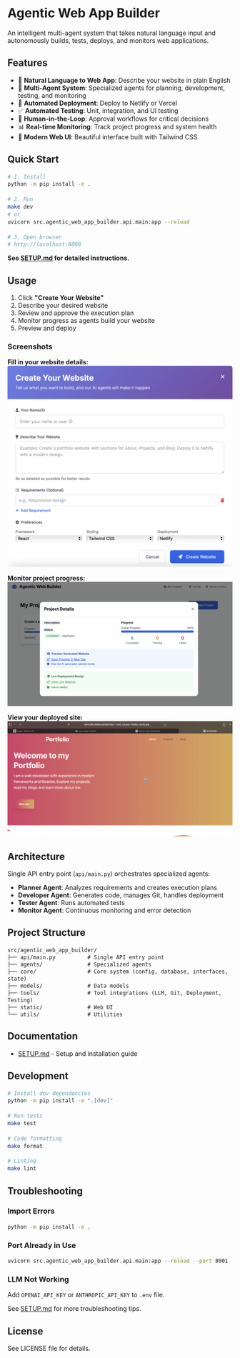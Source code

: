 # Agentic Web App Builder

An intelligent multi-agent system that takes natural language input and autonomously builds, tests, deploys, and monitors web applications.

## Features

- 🤖 **Natural Language to Web App**: Describe your website in plain English
- 🧠 **Multi-Agent System**: Specialized agents for planning, development, testing, and monitoring
- 🚀 **Automated Deployment**: Deploy to Netlify or Vercel
- ✅ **Automated Testing**: Unit, integration, and UI testing
- 👤 **Human-in-the-Loop**: Approval workflows for critical decisions
- 📊 **Real-time Monitoring**: Track project progress and system health
- 🎨 **Modern Web UI**: Beautiful interface built with Tailwind CSS

## Quick Start

```bash
# 1. Install
python -m pip install -e .

# 2. Run
make dev
# or
uvicorn src.agentic_web_app_builder.api.main:app --reload

# 3. Open browser
# http://localhost:8000
```

**See [SETUP.md](SETUP.md) for detailed instructions.**

## Usage

1. Click **"Create Your Website"**
2. Describe your desired website
3. Review and approve the execution plan
4. Monitor progress as agents build your website
5. Preview and deploy

### Screenshots

**Fill in your website details:**
![Fill In Details](Screenshots/Fill-In-Details.png)

**Monitor project progress:**
![View Project Status](Screenshots/View-Project-Status.png)

**View your deployed site:**
![View Deployed Site](Screenshots/View-Deployed-Site.png)

## Architecture

Single API entry point (`api/main.py`) orchestrates specialized agents:

- **Planner Agent**: Analyzes requirements and creates execution plans
- **Developer Agent**: Generates code, manages Git, handles deployment
- **Tester Agent**: Runs automated tests
- **Monitor Agent**: Continuous monitoring and error detection

## Project Structure

```
src/agentic_web_app_builder/
├── api/main.py          # Single API entry point
├── agents/              # Specialized agents
├── core/                # Core system (config, database, interfaces, state)
├── models/              # Data models
├── tools/               # Tool integrations (LLM, Git, Deployment, Testing)
├── static/              # Web UI
└── utils/               # Utilities
```

## Documentation

- [SETUP.md](SETUP.md) - Setup and installation guide

## Development

```bash
# Install dev dependencies
python -m pip install -e ".[dev]"

# Run tests
make test

# Code formatting
make format

# Linting
make lint
```

## Troubleshooting

### Import Errors

```bash
python -m pip install -e .
```

### Port Already in Use

```bash
uvicorn src.agentic_web_app_builder.api.main:app --reload --port 8001
```

### LLM Not Working

Add `OPENAI_API_KEY` or `ANTHROPIC_API_KEY` to `.env` file.

See [SETUP.md](SETUP.md) for more troubleshooting tips.

## License

See LICENSE file for details.
